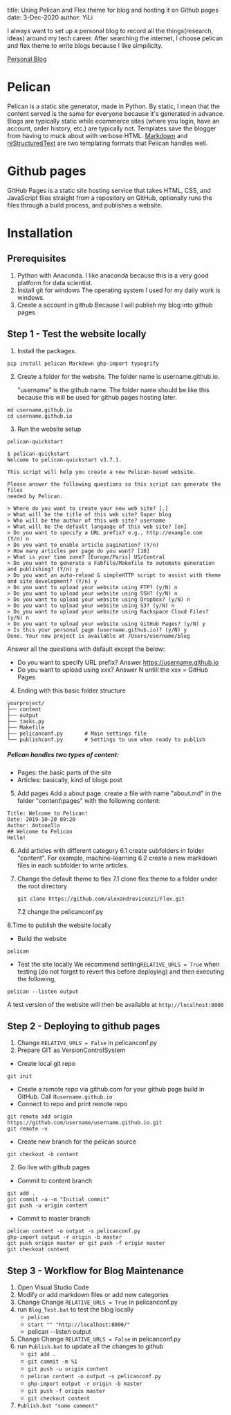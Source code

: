 title: Using Pelican and Flex theme for blog and hosting it on Github pages
date: 3-Dec-2020
author: YiLi

I always want to set up a personal blog to record all the things(research, ideas) around my tech career. After searching the internet, I choose pelican and flex theme to write blogs because I like simpilicity.

[Personal Blog](https://jelly123456.github.io/)

# Pelican

Pelican is a static site generator, made in Python. By static, I mean that the content served is the same for everyone because it's generated in advance. Blogs are typically static while ecommerce sites (where you login, have an account, order history, etc.) are typically not. Templates save the blogger from having to muck about with verbose HTML. [Markdown](http://daringfireball.net/projects/markdown/) and [reStructuredText](http://docutils.sourceforge.net/rst.html) are two templating formats that Pelican handles well.

# Github pages

GitHub Pages is a static site hosting service that takes HTML, CSS, and JavaScript files straight from a repository on GitHub, optionally runs the files through a build process, and publishes a website.

# Installation

## Prerequisites

1. Python with Anaconda.
   I like anaconda because this is a very good platform for data scientist.
2. Install git for windows
   The operating system I used for my daily work is windows.
3. Create a account in github
   Because I will publish my blog into github pages

## Step 1 - Test the website locally

1. Install the packages.

```
pip install pelican Markdown ghp-import typogrify
```

2. Create a folder for the website. The folder name is username.github.io.

   "username" is the github name. The folder name should be like this because this will be used for github pages hosting later.

```
md username.github.io
cd username.github.io
```

3. Run the website setup

```
pelican-quickstart
```

```
$ pelican-quickstart
Welcome to pelican-quickstart v3.7.1.

This script will help you create a new Pelican-based website.

Please answer the following questions so this script can generate the files
needed by Pelican.

> Where do you want to create your new web site? [.]  
> What will be the title of this web site? Super blog
> Who will be the author of this web site? username
> What will be the default language of this web site? [en]
> Do you want to specify a URL prefix? e.g., http://example.com   (Y/n) n
> Do you want to enable article pagination? (Y/n)
> How many articles per page do you want? [10]
> What is your time zone? [Europe/Paris] US/Central
> Do you want to generate a Fabfile/Makefile to automate generation and publishing? (Y/n) y
> Do you want an auto-reload & simpleHTTP script to assist with theme and site development? (Y/n) y
> Do you want to upload your website using FTP? (y/N) n
> Do you want to upload your website using SSH? (y/N) n
> Do you want to upload your website using Dropbox? (y/N) n
> Do you want to upload your website using S3? (y/N) n
> Do you want to upload your website using Rackspace Cloud Files? (y/N) n
> Do you want to upload your website using GitHub Pages? (y/N) y
> Is this your personal page (username.github.io)? (y/N) y
Done. Your new project is available at /Users/username/blog
```

Answer all the questions with default except the below:

* Do you want to specify URL prefix?
  Answer https://username.github.io
* Do you want to upload using xxx?
  Answer N untill the xxx = GitHub Pages

4. Ending with this basic folder structure

```
yourproject/
├── content
├── output
├── tasks.py
├── Makefile
├── pelicanconf.py       # Main settings file
└── publishconf.py       # Settings to use when ready to publish
```

##### Pelican handles two types of content:

* Pages: the basic parts of the site
* Articles: basically, kind of blogs post

5. Add pages
   Add a about page. create a file with name "about.md" in the folder "content\pages" with the following content:

```
Title: Welcome to Pelican!
Date: 2019-10-20 09:20
Author: Antonello
## Welcome to Pelican
Hello!
```

6. Add articles with different category
   6.1 create subfolders in folder "content". For example, machine-learning
   6.2 create a new markdown files in each subfolder to write articles.
7. Change the default theme to flex
   7.1 clone flex theme to a folder under the root directory

   ```
   git clone https://github.com/alexandrevicenzi/Flex.git
   ```

   7.2 change the pelicanconf.py

8.Time to publish the website locally

* Build the website

```
pelican
```

* Test the site locally
  We recommend setting`RELATIVE_URLS = True` when testing (do not forget to revert this before deploying) and then executing the following,

```
pelican --listen output
```

A test version of the website will then be available at `http://localhost:8000`

## Step 2 - Deploying to github pages

1. Change `RELATIVE_URLS = False` in pelicanconf.py
2. Prepare GIT as VersionControlSystem

* Create local git repo

```
git init
```

* Create a remote repo via github.com for your github page build in GitHub. Call it`username.github.io`
* Connect to repo and print remote repo

```
git remote add origin https://github.com/username/username.github.io.git
git remote -v
```

* Create new branch for the pelican source

```
git checkout -b content
```

2. Go live with github pages

* Commit to content branch

```
git add .
git commit -a -m "Initial commit"
git push -u origin content
```

* Commit to master branch

```
pelican content -o output -s pelicanconf.py
ghp-import output -r origin -b master
git push origin master or git push -f origin master
git checkout content
```


## Step 3 - Workflow for Blog Maintenance

1. Open Visual Studio Code
2. Modify or add markdown files or add new categories
3. Change Change `RELATIVE_URLS = True` in pelicanconf.py
4. run `Blog_Test.bat` to test the blog locally
   * `pelican`
   * `start "" "http://localhost:8000/"`
   * pelican --listen output
5. Change Change `RELATIVE_URLS = False` in pelicanconf.py
6. run `Publish.bat` to update all the changes to github
   * `git add .`
   * `git commit -m %1`
   * `git push -u origin content`
   * `pelican content -o output -s pelicanconf.py`
   * `ghp-import output -r origin -b master`
   * `git push -f origin master`
   * `git checkout content`
7. `Publish.bat "some comment"`
